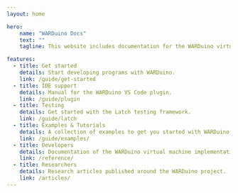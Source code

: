 ```yaml
---
layout: home

hero:
    name: "WARDuino Docs"
    text: ""
    tagline: This website includes documentation for the WARDuino virtual machine and related projects.

features:
  - title: Get started
    details: Start developing programs with WARDuino.
    link: /guide/get-started
  - title: IDE support
    details: Manual for the WARDuino VS Code plugin.
    link: /guide/plugin
  - title: Testing
    details: Get started with the Latch testing framework.
    link: /guide/latch
  - title: Examples & Tutorials
    details: A collection of examples to get you started with WARDuino.
    link: /guide/examples/
  - title: Developers
    details: Documentation of the WARDuino virtual machine implementation.
    link: /reference/
  - title: Researchers
    details: Research articles published around the WARDuino project.
    link: /articles/
---
```

